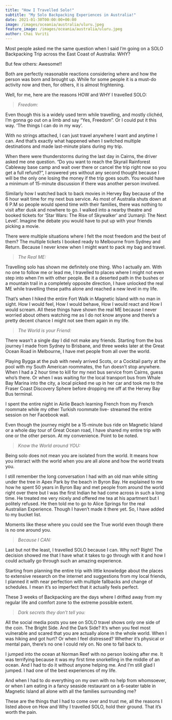 ```yaml
---
title: "How I Travelled Solo!"
subtitle: "My Solo Backpacking Experiences in Australia!"
date: 2021-01-30T00:00:00+00:00
image: /images/oceania/australia/uluru.jpeg
feature_image: /images/oceania/australia/uluru.jpeg
author: Chai Vuriti
---
```

Most people asked me the same question when I said I’m going on a SOLO Backpacking Trip across the East Coast of Australia: WHY?

But few others: Awesome!!

Both are perfectly reasonable reactions considering where and how the person was born and brought up. While for some people it is a must-do activity now and then, for others, it is almost frightening.

Well, for me, here are the reasons HOW and WHY I travelled SOLO:

> *Freedom:*

Even though this is a widely used term while travelling, and mostly clichéd, I’m gonna go out on a limb and say “Yes, Freedom”. Or I could put it this way. ‘The things I can do in my way’.

With no strings attached, I can just travel anywhere I want and anytime I can. And that’s exactly what happened when I switched multiple destinations and made last-minute plans during my trip.

When there were thunderstorms during the last day in Cairns, the driver asked me one question. “Do you want to reach the Skyrail Rainforest Cableway base camp and wait over there or cancel the trip right now so you get a full refund?”, I answered yes without any second thought because I will be the only one losing the money if the trip goes south. You would have a minimum of 15-minute discussion if there was another person involved.

Similarly how I watched back to back movies in Hervey Bay because of the 6 hour wait time for my next bus service. As most of Australia shuts down at 6 P.M so people would spend time with their families, there was nothing to visit after dusk and nowhere to go. I walked into a nearby theatre and booked tickets for ‘Star Wars: The Rise of Skywalker’ and ‘Jumanji: The Next Level’. Imagine the debate you would have to put up with your friends picking a movie.

There were multiple situations where I felt the most freedom and the best of them? The multiple tickets I booked ready to Melbourne from Sydney and Return. Because I never knew when I might want to pack my bag and travel.

> *The Real ME:*

Travelling solo has shown me definitely one thing. Who I actually am. With no one to follow me or lead me, I travelled to places where I might not even step into when I’m with other people. Be it a deserted path in the bushes or a mountain trail in a completely opposite direction, I have unlocked the real ME while travelling these paths alone and reached a new level in my life.

That’s when I hiked the entire Fort Walk in Magnetic Island with no man in sight. How I would feel, How I would behave, How I would react and How I would scream. All these things have shown the real ME because I never worried about others watching me as I do not know anyone and there’s a pretty decent chance I might not see them again in my life.

> *The World is your Friend:*

There wasn’t a single day I did not make any friends. Starting from the bus journey I made from Sydney to Brisbane, and three weeks later at the Great Ocean Road in Melbourne, I have met people from all over the world.

Playing Bygga at the pub with newly arrived Scots, or a Cocktail party at the pool with my South American roommates, the fun doesn’t stop anywhere. When I had a 2 hour time to kill for my next bus service from Cairns, guess who’s there. Or when I was waiting for the local transport bus from Whale Bay Marina into the city, a local picked me up in her car and took me to the Fraser Coast Discovery Sphere before dropping me off at the Hervey Bay Bus terminal.

I spent the entire night in Airlie Beach learning French from my French roommate while my other Turkish roommate live- streamed the entire session on her Facebook wall.

Even though the journey might be a 15-minute bus ride on Magnetic Island or a whole day tour of Great Ocean road, I have shared my entire trip with one or the other person. At my convenience. Point to be noted.

> *Know the World around YOU:*

Being solo does not mean you are isolated from the world. It means how you interact with the world when you are all alone and how the world treats you.

I still remember the long conversation I had with an old man while sitting under the tree in Apex Park by the beach in Byron Bay. He explained to me how he spent 50 years in Byron Bay and met people from around the world right over there but I was the first Indian he had come across in such a long time. He treated me very nicely and offered me tea at his apartment but I politely refused. He then told me to go to Alice Springs for the real Australian Experience. Though I haven’t made it there yet. So, I have added to my bucket list.

Moments like these where you could see the True world even though there is no one around you.

> *Because I CAN:*

Last but not the least, I travelled SOLO because I can. Why not? Right!
The decision showed me that I have what it takes to go through with it and how I could actually go through such an amazing experience.

Starting from planning the entire trip with little knowledge about the places to extensive research on the internet and suggestions from my local friends, I planned it with near perfection with multiple fallbacks and change of schedules. I mean it’s so imperfect that it actually feels perfect.

These 3 weeks of Backpacking are the days where I drifted away from my regular life and comfort zone to the extreme possible extent.

> *Dark secrets they don’t tell you:*

All the social media posts you see on SOLO travel shows only one side of the coin. The Bright Side. And the Dark Side? It’s when you feel most vulnerable and scared that you are actually alone in the whole world.
When I was hiking and got hurt? Or when I feel distressed? Whether it’s physical or mental pain, there’s no one I could rely on. No one to fall back to.

I jumped into the ocean at Norman Reef with no person looking after me. It was terrifying because it was my first time snorkelling in the middle of an ocean. And I had to do it without anyone helping me. And I’m still glad I jumped. I had one of the best experiences of my life.

And when I had to do everything on my own with no help from whomsoever, or when I am eating in a fancy seaside restaurant on a 6-seater table in Magnetic Island all alone with all the families surrounding me?

These are the things that I had to come over and trust me, all the reasons I listed above on How and Why I travelled SOLO, hold their ground. That it’s worth the pain.
